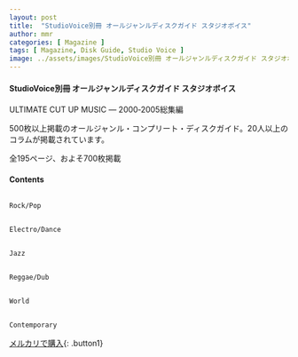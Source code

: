 ```yaml
---
layout: post
title:  "StudioVoice別冊 オールジャンルディスクガイド スタジオボイス"
author: mmr
categories: [ Magazine ]
tags: [ Magazine, Disk Guide, Studio Voice ]
image: ../assets/images/StudioVoice別冊 オールジャンルディスクガイド スタジオボイス.jpg
---
```


#### StudioVoice別冊 オールジャンルディスクガイド スタジオボイス

ULTIMATE CUT UP MUSIC ― 2000‐2005総集編

500枚以上掲載のオールジャンル・コンプリート・ディスクガイド。20人以上のコラムが掲載されています。

全195ページ、およそ700枚掲載

#### Contents
```md

Rock/Pop


Electro/Dance


Jazz


Reggae/Dub


World


Contemporary
```

[メルカリで購入](https://jp.mercari.com/item/m49392573292){: .button1}
